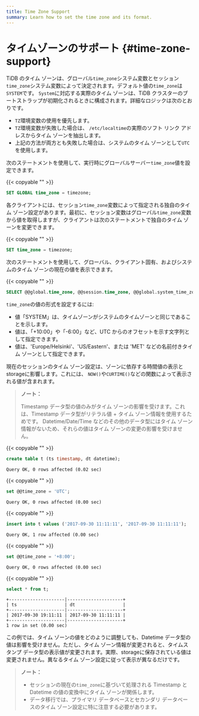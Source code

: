 ```yaml
---
title: Time Zone Support
summary: Learn how to set the time zone and its format.
---
```


# タイムゾーンのサポート {#time-zone-support}

TiDB のタイム ゾーンは、グローバル`time_zone`システム変数とセッション`time_zone`システム変数によって決定されます。デフォルト値の`time_zone`は`SYSTEM`です。 `System`に対応する実際のタイム ゾーンは、TiDB クラスターのブートストラップが初期化されるときに構成されます。詳細なロジックは次のとおりです。

-   `TZ`環境変数の使用を優先します。
-   `TZ`環境変数が失敗した場合は、 `/etc/localtime`の実際のソフト リンク アドレスからタイム ゾーンを抽出します。
-   上記の方法が両方とも失敗した場合は、システムのタイム ゾーンとして`UTC`を使用します。

次のステートメントを使用して、実行時にグローバルサーバー`time_zone`値を設定できます。

{{< copyable "" >}}

```sql
SET GLOBAL time_zone = timezone;
```

各クライアントには、セッション`time_zone`変数によって指定される独自のタイム ゾーン設定があります。最初に、セッション変数はグローバル`time_zone`変数から値を取得しますが、クライアントは次のステートメントで独自のタイム ゾーンを変更できます。

{{< copyable "" >}}

```sql
SET time_zone = timezone;
```

次のステートメントを使用して、グローバル、クライアント固有、およびシステムのタイム ゾーンの現在の値を表示できます。

{{< copyable "" >}}

```sql
SELECT @@global.time_zone, @@session.time_zone, @@global.system_time_zone;
```

`time_zone`の値の形式を設定するには:

-   値「SYSTEM」は、タイムゾーンがシステムのタイムゾーンと同じであることを示します。
-   値は、「+10:00」や「-6:00」など、UTC からのオフセットを示す文字列として指定できます。
-   値は、&#39;Europe/Helsinki&#39;、&#39;US/Eastern&#39;、または &#39;MET&#39; などの名前付きタイム ゾーンとして指定できます。

現在のセッションのタイム ゾーン設定は、ゾーンに依存する時間値の表示とstorageに影響します。これには、 `NOW()`や`CURTIME()`などの関数によって表示される値が含まれます。

> **ノート：**
>
> Timestamp データ型の値のみがタイム ゾーンの影響を受けます。これは、Timestamp データ型がリテラル値 + タイム ゾーン情報を使用するためです。 Datetime/Date/Time などのその他のデータ型にはタイム ゾーン情報がないため、それらの値はタイム ゾーンの変更の影響を受けません。

{{< copyable "" >}}

```sql
create table t (ts timestamp, dt datetime);
```

```
Query OK, 0 rows affected (0.02 sec)
```

{{< copyable "" >}}

```sql
set @@time_zone = 'UTC';
```

```
Query OK, 0 rows affected (0.00 sec)
```

{{< copyable "" >}}

```sql
insert into t values ('2017-09-30 11:11:11', '2017-09-30 11:11:11');
```

```
Query OK, 1 row affected (0.00 sec)
```

{{< copyable "" >}}

```sql
set @@time_zone = '+8:00';
```

```
Query OK, 0 rows affected (0.00 sec)
```

{{< copyable "" >}}

```sql
select * from t;
```

```
+---------------------|---------------------+
| ts                  | dt                  |
+---------------------|---------------------+
| 2017-09-30 19:11:11 | 2017-09-30 11:11:11 |
+---------------------|---------------------+
1 row in set (0.00 sec)
```

この例では、タイム ゾーンの値をどのように調整しても、Datetime データ型の値は影響を受けません。ただし、タイム ゾーン情報が変更されると、タイムスタンプ データ型の表示値が変更されます。実際、storageに保存されている値は変更されません。異なるタイム ゾーン設定に従って表示が異なるだけです。

> **ノート：**
>
> -   セッションの現在の`time_zone`に基づいて処理される Timestamp と Datetime の値の変換中にタイム ゾーンが関係します。
> -   データ移行では、プライマリ データベースとセカンダリ データベースのタイム ゾーン設定に特に注意する必要があります。
